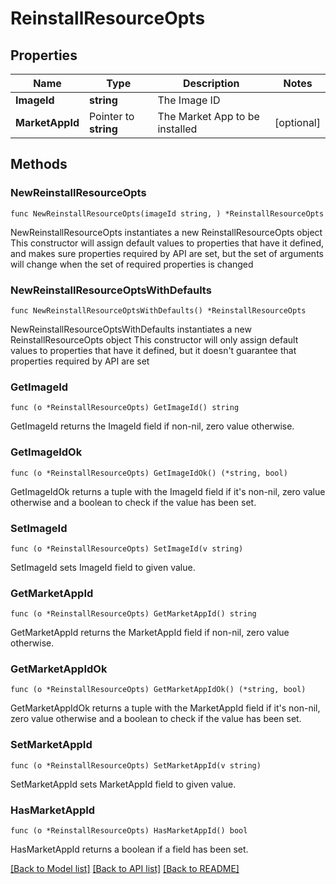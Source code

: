 # ReinstallResourceOpts

## Properties

Name | Type | Description | Notes
------------ | ------------- | ------------- | -------------
**ImageId** | **string** | The Image ID | 
**MarketAppId** | Pointer to **string** | The Market App to be installed | [optional] 

## Methods

### NewReinstallResourceOpts

`func NewReinstallResourceOpts(imageId string, ) *ReinstallResourceOpts`

NewReinstallResourceOpts instantiates a new ReinstallResourceOpts object
This constructor will assign default values to properties that have it defined,
and makes sure properties required by API are set, but the set of arguments
will change when the set of required properties is changed

### NewReinstallResourceOptsWithDefaults

`func NewReinstallResourceOptsWithDefaults() *ReinstallResourceOpts`

NewReinstallResourceOptsWithDefaults instantiates a new ReinstallResourceOpts object
This constructor will only assign default values to properties that have it defined,
but it doesn't guarantee that properties required by API are set

### GetImageId

`func (o *ReinstallResourceOpts) GetImageId() string`

GetImageId returns the ImageId field if non-nil, zero value otherwise.

### GetImageIdOk

`func (o *ReinstallResourceOpts) GetImageIdOk() (*string, bool)`

GetImageIdOk returns a tuple with the ImageId field if it's non-nil, zero value otherwise
and a boolean to check if the value has been set.

### SetImageId

`func (o *ReinstallResourceOpts) SetImageId(v string)`

SetImageId sets ImageId field to given value.


### GetMarketAppId

`func (o *ReinstallResourceOpts) GetMarketAppId() string`

GetMarketAppId returns the MarketAppId field if non-nil, zero value otherwise.

### GetMarketAppIdOk

`func (o *ReinstallResourceOpts) GetMarketAppIdOk() (*string, bool)`

GetMarketAppIdOk returns a tuple with the MarketAppId field if it's non-nil, zero value otherwise
and a boolean to check if the value has been set.

### SetMarketAppId

`func (o *ReinstallResourceOpts) SetMarketAppId(v string)`

SetMarketAppId sets MarketAppId field to given value.

### HasMarketAppId

`func (o *ReinstallResourceOpts) HasMarketAppId() bool`

HasMarketAppId returns a boolean if a field has been set.


[[Back to Model list]](../README.md#documentation-for-models) [[Back to API list]](../README.md#documentation-for-api-endpoints) [[Back to README]](../README.md)


